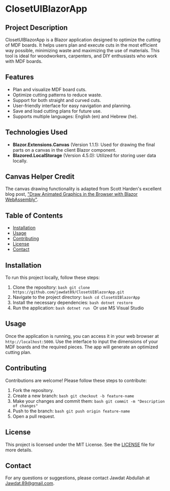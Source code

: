 # ClosetUIBlazorApp

## Project Description
ClosetUIBlazorApp is a Blazor application designed to optimize the cutting of MDF boards. It helps users plan and execute cuts in the most efficient way possible, minimizing waste and maximizing the use of materials. This tool is ideal for woodworkers, carpenters, and DIY enthusiasts who work with MDF boards.

## Features
- Plan and visualize MDF board cuts.
- Optimize cutting patterns to reduce waste.
- Support for both straight and curved cuts.
- User-friendly interface for easy navigation and planning.
- Save and load cutting plans for future use.
- Supports multiple languages: English (en) and Hebrew (he).

## Technologies Used
- **Blazor.Extensions.Canvas** (Version 1.1.1): Used for drawing the final parts on a canvas in the client Blazor component.
- **Blazored.LocalStorage** (Version 4.5.0): Utilized for storing user data locally.

## Canvas Helper Credit
The canvas drawing functionality is adapted from Scott Harden's excellent blog post, ["Draw Animated Graphics in the Browser with Blazor WebAssembly"](https://swharden.com/blog/2021-01-07-blazor-canvas-animated-graphics/).

## Table of Contents
- [Installation](#installation)
- [Usage](#usage)
- [Contributing](#contributing)
- [License](#license)
- [Contact](#contact)

## Installation
To run this project locally, follow these steps:

1. Clone the repository:
`bash
git clone https://github.com/jawdat89/ClosetUIBlazorApp.git
`
2. Navigate to the project directory:
`bash
cd ClosetUIBlazorApp
`
3. Install the necessary dependencies:
`bash
dotnet restore
`
4. Run the application:
`bash
dotnet run
`
Or use MS Visual Studio

## Usage
Once the application is running, you can access it in your web browser at `http://localhost:5000`. Use the interface to input the dimensions of your MDF boards and the required pieces. The app will generate an optimized cutting plan.

## Contributing
Contributions are welcome! Please follow these steps to contribute:

1. Fork the repository.
2. Create a new branch:
`bash
git checkout -b feature-name
`
3. Make your changes and commit them:
`bash
git commit -m "Description of changes"
`
4. Push to the branch:
`bash
git push origin feature-name
`
5. Open a pull request.

## License
This project is licensed under the MIT License. See the [LICENSE](LICENSE) file for more details.

## Contact
For any questions or suggestions, please contact Jawdat Abdullah at Jawdat.89@gmail.com.
